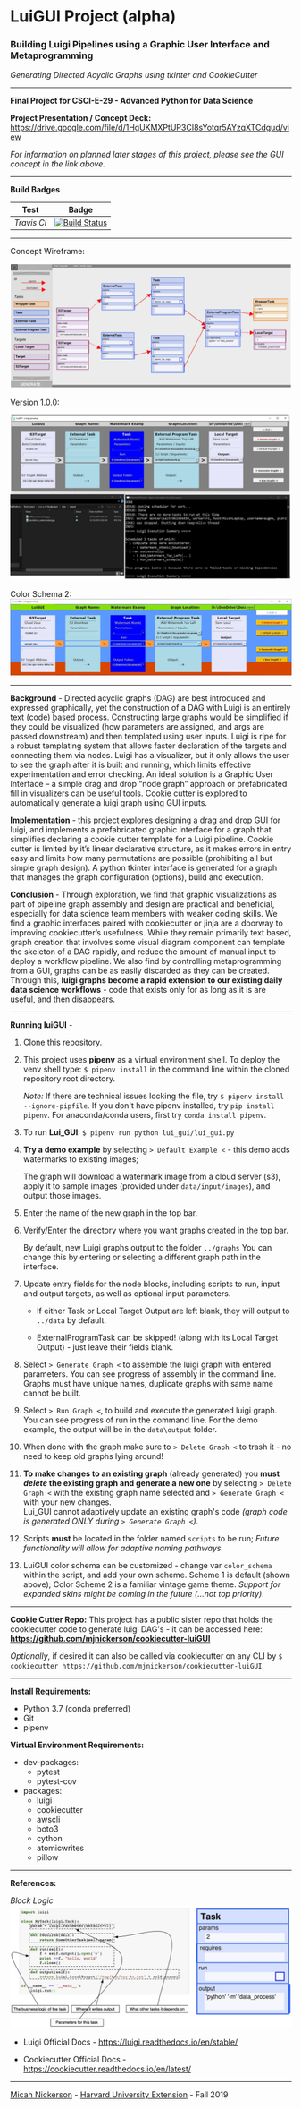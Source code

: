 # LuiGUI Project (alpha)

### Building Luigi Pipelines using a Graphic User Interface and Metaprogramming

*Generating Directed Acyclic Graphs using tkinter and CookieCutter*

------

**Final Project for CSCI-E-29 - Advanced Python for Data Science**

**Project Presentation / Concept Deck:**
https://drive.google.com/file/d/1HgUKMXPtUP3CI8sYotqr5AYzqXTCdgud/view

*For information on planned later stages of this project, please see the GUI concept in the link above.*
 
------
**Build Badges**
 
Test | Badge 
--- | --- 
*Travis CI* | [![Build Status](https://travis-ci.com/mjnickerson/csci-e-29-finalproject.svg?token=Sg4NLLafiHfmBCvPrLC5&branch=master)](https://travis-ci.com/mjnickerson/csci-e-29-finalproject)

-----
Concept Wireframe:

![luiGUI Concept](https://github.com/mjnickerson/csci-e-29-finalproject/blob/master/data/input/resources/luiGUI_concept.jpg?raw=true)


Version 1.0.0:

![luiGUI Screenshot](https://github.com/mjnickerson/csci-e-29-finalproject/blob/master/data/input/resources/luiGUI_screenshot.jpg?raw=true)

Color Schema 2:
![luiGUI Screenshot](https://github.com/mjnickerson/csci-e-29-finalproject/blob/master/data/input/resources/luigui_theme_2.jpg?raw=true)

-----

**Background** -  Directed acyclic graphs (DAG) are best introduced and expressed graphically, yet the construction of a DAG with Luigi is an entirely text (code) based process. Constructing large graphs would be simplified if they could be visualized (how parameters are assigned, and args are passed downstream) and then templated using user inputs. Luigi is ripe for a robust templating system that allows faster declaration of the targets and connecting them via nodes. Luigi has a visualizer, but it only allows the user to see the graph after it is built and running, which limits effective experimentation and error checking. An ideal solution is a Graphic User Interface – a simple drag and drop “node graph” approach or prefabricated fill in visualizers can be useful tools. Cookie cutter is explored to automatically generate a luigi graph using GUI inputs.

  

**Implementation** - this project explores designing a drag and drop GUI for luigi, and implements a prefabricated graphic interface for a graph that simplifies declaring a cookie cutter template for a Luigi pipeline. Cookie cutter is limited by it’s linear declarative structure, as it makes errors in entry easy and limits how many permutations are possible (prohibiting all but simple graph design). A python tkinter interface is generated for a graph that manages the graph configuration (options), build and execution.

 

**Conclusion** - Through exploration, we find that graphic visualizations as part of pipeline graph assembly and design are practical and beneficial, especially for data science team members with weaker coding skills. We find a graphic interfaces paired with cookiecutter or jinja are a doorway to improving cookiecutter’s usefulness. While they remain primarily text based, graph creation that involves some visual diagram component can template the skeleton of a DAG rapidly, and reduce the amount of manual input to deploy a workflow pipeline. We also find by controlling metaprogramming from a GUI, graphs can be as easily discarded as they can be created. Through this, **luigi graphs become a rapid extension to our existing daily data science workflows** - code that exists only for as long as it is are useful, and then disappears. 

-----

**Running luiGUI** -

1) Clone this repository.

2) This project uses **pipenv** as a virtual environment shell. To deploy the venv shell type: 
`$ pipenv install` in the command line within the cloned repository root directory.
    
    *Note:* If there are technical issues locking the file, try `$ pipenv install --ignore-pipfile`.
    If you don't have pipenv installed, try `pip install pipenv`.
    For anaconda/conda users, first try `conda install pipenv`. 

3) To run **Lui_GUI**: `$ pipenv run python lui_gui/lui_gui.py`

4) **Try a demo example** by selecting `> Default Example <` - this demo adds watermarks to existing images; 
    
    The graph will download a watermark image from a cloud server (s3), apply it to sample images (provided under `data/input/images`), and output those images.

5) Enter the name of the new graph in the top bar.

6) Verify/Enter the directory where you want graphs created in the top bar.
    
    By default, new Luigi graphs output to the folder `../graphs`
    You can change this by entering or selecting a different graph path in the interface.

7) Update entry fields for the node blocks, including scripts to run, input and output targets,
as well as optional input parameters.
      
    - If either Task or Local Target Output are left blank, they will output to `../data` by default.
    
    - ExternalProgramTask can be skipped! (along with its Local Target Output) - just leave their fields blank.

8) Select `> Generate Graph <` to assemble the luigi graph with entered parameters. You can see progress of assembly in the command line. Graphs must have unique names, duplicate graphs with same name cannot be built. 

9) Select `> Run Graph <`, to build and execute the generated luigi graph. You can see progress of run in the command line. For the demo example, the output will be in the `data\output` folder. 

10) When done with the graph make sure to `> Delete Graph <` to trash it - no need to keep old graphs lying around!

11) **To make changes to an existing graph** (already generated) you **must *delete* the existing graph and generate a new one**
by selecting `> Delete Graph <` with the existing graph name selected and `> Generate Graph <` with your new changes.  
Lui_GUI cannot adaptively update an existing graph's code *(graph code is generated ONLY during `> Generate Graph <`)*.

12) Scripts **must** be located in the folder named `scripts` to be run;
*Future functionality will allow for adaptive naming pathways.*

13) LuiGUI color schema can be customized - change var `color_schema` within the script, and add your own scheme. 
Scheme 1 is default (shown above); Color Scheme 2 is a familiar vintage game theme. 
*Support for expanded skins might be coming in the future (...not top priority)*. 

-----

**Cookie Cutter Repo:**
This project has a public sister repo that holds the cookiecutter code to generate luigi DAG's - 
it can be accessed here: **https://github.com/mjnickerson/cookiecutter-luiGUI**


*Optionally*, if desired it can also be called via cookiecutter on any CLI by
`$ cookiecutter https://github.com/mjnickerson/cookiecutter-luiGUI`

-----
**Install Requirements:**
- Python 3.7 (conda preferred)
- Git
- pipenv

**Virtual Environment Requirements:**
- dev-packages:
    - pytest
    - pytest-cov
- packages:
    - luigi
    - cookiecutter
    - awscli
    - boto3
    - cython
    - atomicwrites
    - pillow
-----
**References:**

*Block Logic*
![Concept Nodeblocks](https://github.com/mjnickerson/csci-e-29-finalproject/blob/master/data/input/resources/luiGUI_block_logic.jpg?raw=true)


- Luigi Official Docs - https://luigi.readthedocs.io/en/stable/

- Cookiecutter Official Docs - https://cookiecutter.readthedocs.io/en/latest/

-----
[Micah Nickerson](mailto:min021@g.harvard.edu) - [Harvard University Extension](https://www.extension.harvard.edu/academics/graduate-degrees/data-science-degree) - Fall 2019
